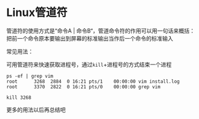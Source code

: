 # Linux管道符

管道符的使用方式是“命令A | 命令B“，管道命令符的作用可以用一句话来概括：把前一个命令原本要输出到屏幕的标准输出当作后一个命令的标准输入

常见用法：

可用管道符来快速获取进程号，通过`kill`+进程号的方式结束一个进程

```
ps -ef | grep vim
root      3268  2884  0 16:21 pts/1    00:00:00 vim install.log
root      3370  2822  0 16:21 pts/0    00:00:00 grep vim

kill 3268
```

更多的用法以后再总结吧

